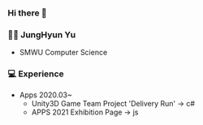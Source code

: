 ### Hi there 👋

### 👩🏻 JungHyun Yu
- SMWU Computer Science

### 💻 Experience
- Apps 2020.03~
  - Unity3D Game Team Project 'Delivery Run' -> c#
  - APPS 2021 Exhibition Page -> js



<!--
**OliviaYJH/OliviaYJH** is a ✨ _special_ ✨ repository because its `README.md` (this file) appears on your GitHub profile.

Here are some ideas to get you started:

- 🔭 I’m currently working on ...
- 🌱 I’m currently learning ...
- 👯 I’m looking to collaborate on ...
- 🤔 I’m looking for help with ...
- 💬 Ask me about ...
- 📫 How to reach me: ...
- 😄 Pronouns: ...
- ⚡ Fun fact: ...
-->

